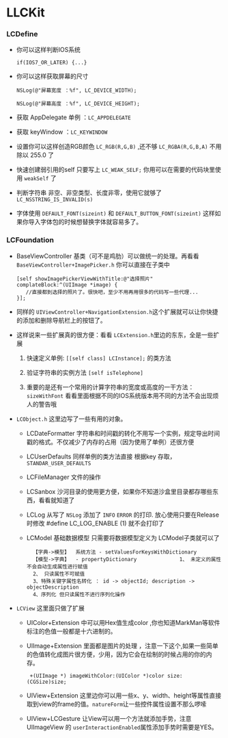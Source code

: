 # LLCKit

### LCDefine

* 你可以这样判断IOS系统 

   ```
   if(IOS7_OR_LATER) {...}
   ``` 
* 你可以这样获取屏幕的尺寸
	
	```	
	NSLog(@"屏幕宽度 ：%f", LC_DEVICE_WIDTH);
    
    NSLog(@"屏幕高度 ：%f", LC_DEVICE_HEIGHT);
	```	
  
* 获取 AppDelegate 单例 ：`LC_APPDELEGATE`

* 获取 keyWindow ：`LC_KEYWINDOW`

* 设置你可以这样创造RGB颜色 `LC_RGB(R,G,B)` ,还不够 `LC_RGBA(R,G,B,A)` 不用除以 255.0 了

* 快速创建弱引用的self 只要写上 `LC_WEAK_SELF;` 你用可以在需要的代码块里使用 `weakSelf` 了

* 判断字符串 非空、非空类型、长度非零，使用它就够了  `LC_NSSTRING_IS_INVALID(s)`

* 字体使用 `DEFAULT_FONT(sizeint)` 和 `DEFAULT_BUTTON_FONT(sizeint)` 这样如果你导入字体包的时候想替换字体就容易多了。

### LCFoundation

* BaseViewController 基类（可不是鸡肋）可以做统一的处理。再看看 `BaseViewController+ImagePicker.h` 你可以直接在子类中

	```	
    [self showImagePickerViewWithTitle:@"选择照片" complateBlock:^(UIImage *image) {
       //直接都到选择的照片了。很快吧，至少不用再用很多的代码写一些代理...
    }];
	```

* 同样的 `UIViewController+NavigationExtension.h`这个扩展就可以让你快捷的添加和删除导航栏上的按钮了。

* 这样说来一些扩展真的很方便：看看 `LCExtension.h`里边的东东，全是一些扩展
	
	1. 快速定义单例: `[[self class] LCInstance];` 的类方法
	
	2. 验证字符串的实例方法 `[self isTelephone]` 
	
	3. 重要的是还有一个常用的计算字符串的宽度或高度的一干方法：`sizeWithFont` 看看里面根据不同的IOS系统版本用不同的方法不会出现烦人的警告哦


* `LCObject.h` 这里边写了一些有用的对象。

	* LCDateFormatter 字符串和时间戳的转化不用写一个实例，规定导出时间戳的格式。不仅减少了内存的占用（因为使用了单例）还很方便
	
	* LCUserDefaults 同样单例的类方法直接 根据key 存取，`STANDAR_USER_DEFAULTS`
	
	* LCFileManager 文件的操作
	
	* LCSanbox 沙河目录的使用更方便，如果你不知道沙盒里目录都存哪些东西，看看就知道了
	
	* LCLog 从写了 `NSLog` 添加了 `INFO` `ERROR` 的打印. 放心使用只要在Release时修改 #define LC_LOG_ENABLE (1) 就不会打印了
	
	* LCModel  基础数据模型 只需要将数据模型定义为 LCModel子类就可以了
			
			【字典->模型】  系统方法 - setValuesForKeysWithDictionary
		 	【模型->字典】  - propertyDictionary				1、 未定义的属性不会自动生成属性进行赋值
			2、 只读属性不可赋值
		 	3、特殊关键字属性名转化 ： id -> objectId; description -> objectDescription
		  	4、序列化 但只读属性不进行序列化操作
		
* `LCView` 这里面只做了扩展
	
	* UIColor+Extension 中可以用Hex值生成color ,你也知道MarkMan等软件标注的色值一般都是十六进制的。
	  
	* UIImage+Extension 里面都是图片的处理 ，注意一下这个,如果一些简单的色值转化成图片很方便，少用，因为它会在绘制的时候占用的你的内存。
	
		```
		 +(UIImage *) imageWithColor:(UIColor *)color size:(CGSize)size;
		```

	* UIView+Extension 这里边你可以用一些x、y、width、height等属性直接取到view的frame的值。`natureForm`让一些控件属性设置不那么啰嗦 
	
	* UIView+LCGesture 让View可以用一个方法就添加手势，注意 UIImageView 的 `userInteractionEnabled`属性添加手势时需要是YES。

	

	